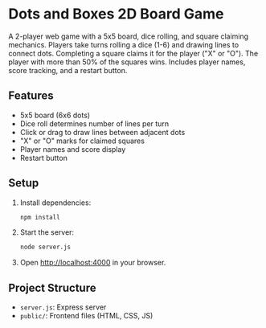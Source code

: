 # Dots and Boxes 2D Board Game

A 2-player web game with a 5x5 board, dice rolling, and square claiming mechanics. Players take turns rolling a dice (1-6) and drawing lines to connect dots. Completing a square claims it for the player ("X" or "O"). The player with more than 50% of the squares wins. Includes player names, score tracking, and a restart button.

## Features
- 5x5 board (6x6 dots)
- Dice roll determines number of lines per turn
- Click or drag to draw lines between adjacent dots
- "X" or "O" marks for claimed squares
- Player names and score display
- Restart button

## Setup
1. Install dependencies:
   ```bash
   npm install
   ```
2. Start the server:
   ```bash
   node server.js
   ```
3. Open [http://localhost:4000](http://localhost:4000) in your browser.

## Project Structure
- `server.js`: Express server
- `public/`: Frontend files (HTML, CSS, JS) 